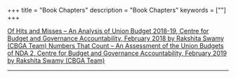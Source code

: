 +++
title = "Book Chapters"
description = "Book Chapters"
keywords = [""]
+++

<a href="https://www.cbgaindia.org/wp-content/uploads/2018/02/Of-Hits-and-Misses-An-Analysis-of-Union-Budget-2018-19-2.pdf" class="btn btn-lg" target="_blank">
    <i class="far fa-file-alt"></i> Of Hits and Misses – An Analysis of Union Budget 2018-19, Centre for Budget and Governance Accountability, February 2018 by Rakshita Swamy (CBGA Team)
</a>
<a href="https://www.cbgaindia.org/wp-content/uploads/2019/02/Numbers-That-Count-An-Assessment-of-the-Union-Budgets-of-NDA-II-1.pdf" class="btn btn-lg" target="_blank">
    <i class="far fa-file-alt"></i> Numbers That Count – An Assessment of the Union Budgets of NDA 2, Centre for Budget and Governance Accountability, February 2019 by Rakshita Swamy (CBGA Team)
</a>

---
